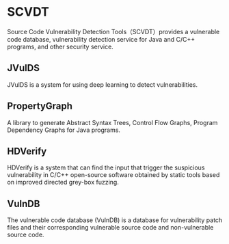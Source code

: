 # SCVDT
Source Code Vulnerability Detection Tools（SCVDT）provides a vulnerable code database, vulnerability detection service for Java and C/C++ programs, and other security service.

## JVulDS
JVulDS is a system for using deep learning to detect vulnerabilities.

## PropertyGraph
A library to generate Abstract Syntax Trees, Control Flow Graphs, Program Dependency Graphs for Java programs.

## HDVerify
HDVerify is a system that can find the input that trigger the suspicious vulnerability in C/C++ open-source software obtained by static tools based on improved directed grey-box fuzzing.

## VulnDB
The vulnerable code database (VulnDB) is a database for vulnerability patch files and their corresponding vulnerable source code and non-vulnerable source code. 
